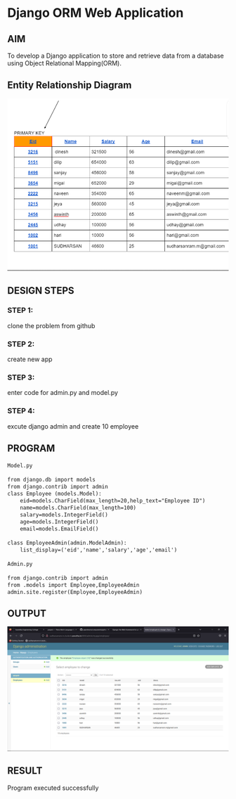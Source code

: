 # Django ORM Web Application

## AIM
To develop a Django application to store and retrieve data from a database using Object Relational Mapping(ORM).

## Entity Relationship Diagram

![Include your ER diagram here](./er.png)

## DESIGN STEPS

### STEP 1:
clone the problem from github

### STEP 2:
create new app

### STEP 3:
 enter code for admin.py and model.py

### STEP 4:
excute django admin and create 10 employee

## PROGRAM

```
Model.py

from django.db import models
from django.contrib import admin
class Employee (models.Model):
    eid=models.CharField(max_length=20,help_text="Employee ID")
    name=models.CharField(max_length=100)
    salary=models.IntegerField()
    age=models.IntegerField()
    email=models.EmailField()

class EmployeeAdmin(admin.ModelAdmin):
    list_display=('eid','name','salary','age','email')

Admin.py

from django.contrib import admin
from .models import Employee,EmployeeAdmin
admin.site.register(Employee,EmployeeAdmin)
```

## OUTPUT

![OUTPUT](./out.png)

## RESULT

Program executed successfully
